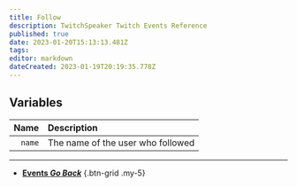 ```yaml
---
title: Follow
description: TwitchSpeaker Twitch Events Reference
published: true
date: 2023-01-20T15:13:13.481Z
tags: 
editor: markdown
dateCreated: 2023-01-19T20:19:35.778Z
---
```


## Variables
Name | Description
----:|:------------
`name` | The name of the user who followed

---

- [<i class="mdi mdi-chevron-left"></i>**Events *Go Back***](/TwitchSpeaker/Events)
{.btn-grid .my-5}